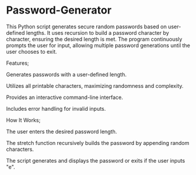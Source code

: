 # Password-Generator
This Python script generates secure random passwords based on user-defined lengths. It uses recursion to build a password character by character, ensuring the desired length is met. The program continuously prompts the user for input, allowing multiple password generations until the user chooses to exit.

Features;

Generates passwords with a user-defined length.

Utilizes all printable characters, maximizing randomness and complexity.

Provides an interactive command-line interface.

Includes error handling for invalid inputs.


How It Works;

The user enters the desired password length.

The stretch function recursively builds the password by appending random characters.

The script generates and displays the password or exits if the user inputs "e".

